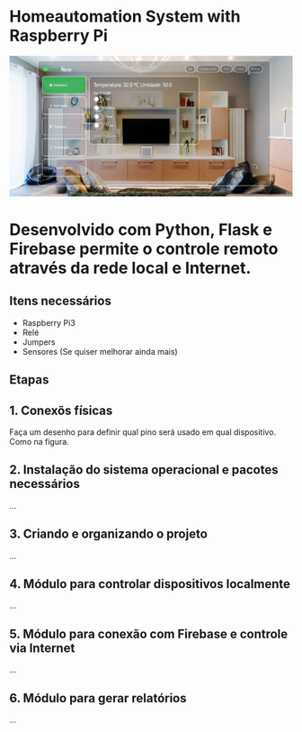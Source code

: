 # Homeautomation System with Raspberry Pi
![SmartHome](https://github.com/joselinosantosti/automacao-raspberrypi/blob/master/smarthome.png)

# Desenvolvido com Python, Flask e Firebase permite o controle remoto através da rede local e Internet.

## Itens necessários
* Raspberry Pi3
* Relé
* Jumpers
* Sensores (Se quiser melhorar ainda mais)

## Etapas
## 1. Conexõs físicas
Faça um desenho para definir qual pino será usado em qual dispositivo. Como na figura.


## 2. Instalação do sistema operacional e pacotes necessários
...

## 3. Criando e organizando o projeto
...

## 4. Módulo para controlar dispositivos localmente
...

## 5. Módulo para conexão com Firebase e controle via Internet
...

## 6. Módulo para gerar relatórios
...
